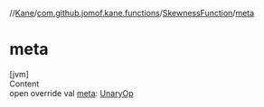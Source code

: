 //[Kane](../../index.md)/[com.github.jomof.kane.functions](../index.md)/[SkewnessFunction](index.md)/[meta](meta.md)



# meta  
[jvm]  
Content  
open override val [meta](meta.md): [UnaryOp](../../com.github.jomof.kane.impl/-unary-op/index.md)  




